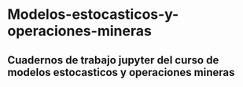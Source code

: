 # Modelos-estocasticos-y-operaciones-mineras
## Cuadernos de trabajo jupyter del curso de modelos estocasticos y operaciones mineras
